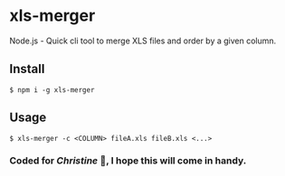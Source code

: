 # xls-merger
Node.js - Quick cli tool to merge XLS files and order by a given column.

## Install

    $ npm i -g xls-merger

## Usage

    $ xls-merger -c <COLUMN> fileA.xls fileB.xls <...>


### Coded for *Christine* :tada:, I hope this will come in handy.
